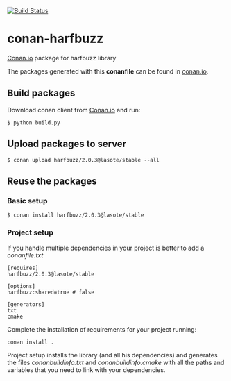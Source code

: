 [![Build Status](https://travis-ci.org/lasote/conan-harfbuzz.svg)](https://travis-ci.org/lasote/conan-harfbuzz)


# conan-harfbuzz

[Conan.io](https://conan.io) package for harfbuzz library

The packages generated with this **conanfile** can be found in [conan.io](https://conan.io/source/harfbuzz/1.2.4/lasote/stable).

## Build packages

Download conan client from [Conan.io](https://conan.io) and run:

    $ python build.py

## Upload packages to server

    $ conan upload harfbuzz/2.0.3@lasote/stable --all
    
## Reuse the packages

### Basic setup

    $ conan install harfbuzz/2.0.3@lasote/stable
    
### Project setup

If you handle multiple dependencies in your project is better to add a *conanfile.txt*
    
    [requires]
    harfbuzz/2.0.3@lasote/stable

    [options]
    harfbuzz:shared=true # false
    
    [generators]
    txt
    cmake

Complete the installation of requirements for your project running:</small></span>

    conan install .

Project setup installs the library (and all his dependencies) and generates the files *conanbuildinfo.txt* and *conanbuildinfo.cmake* with all the paths and variables that you need to link with your dependencies.
